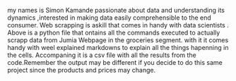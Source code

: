 my names is Simon Kamande passionate about data and understanding its dynamics ,interested in making data easily comprehensible
to the end consumer.
Web scrapping is askill that comes in handy with data scientists .
Above is a python file that ontains all the commands executed to actually scrapp data from Jumia Webpage in the groceries segment.
with it it comes handy with weel explained markdowns to explain all the things hapenning in the cells.
Accompaning it is a csv file with all the results from the code.Remember the output may be different if you decide to do this same project 
since the products and prices may change.
